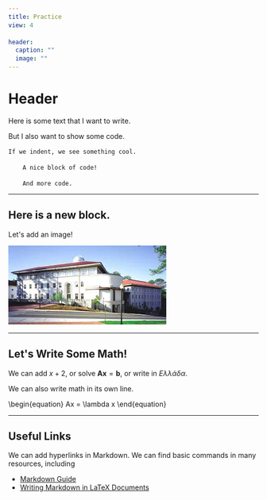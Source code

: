 ```yaml
---
title: Practice
view: 4

header:
  caption: ""
  image: ""
---
```


# Header
Here is some text that I want to write.


But I also want to show some code.

	If we indent, we see something cool.

		A nice block of code!

		And more code.

---
## Here is a new block.

Let's add an image!

![The Emory Math/CS Building!](img/emorymathcs.jpeg)

---
## Let's Write Some Math!

We can add $x + 2$, or solve $\mathbf{A}\mathbf{x} = \mathbf{b}$, or write in $E\lambda\lambda{\acute{\alpha}}\delta\alpha$. 

We can also write math in its own line.

\begin{equation}
Ax = \lambda x
\end{equation}

---
## Useful Links

We can add hyperlinks in Markdown.  We can find basic commands in many resources, including

* [Markdown Guide](https://www.markdownguide.org/basic-syntax/)
* [Writing Markdown in LaTeX Documents](https://www.overleaf.com/learn/how-to/Writing_Markdown_in_LaTeX_Documents)
